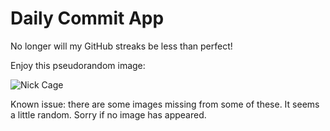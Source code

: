 Daily Commit App
================
No longer will my GitHub streaks be less than perfect!

Enjoy this pseudorandom image:

![Nick Cage](http://www.placecage.com/700/600 "Nick Cage")

Known issue: there are some images missing from some of these. It seems a little random. Sorry if no image has appeared.